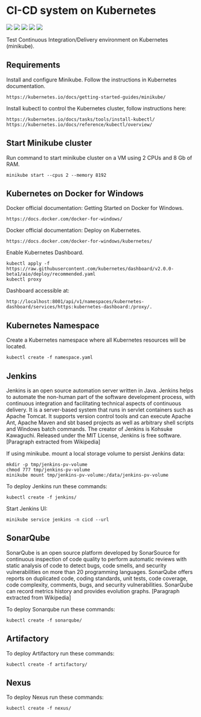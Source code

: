 # CI-CD system on Kubernetes #

[![](https://img.shields.io/github/license/jnonino/kubernetes-ci-cd-system)](https://github.com/jnonino/kubernetes-ci-cd-system)
[![](https://img.shields.io/github/issues/jnonino/kubernetes-ci-cd-system)](https://github.com/jnonino/kubernetes-ci-cd-system)
[![](https://img.shields.io/github/issues-closed/jnonino/kubernetes-ci-cd-system)](https://github.com/jnonino/kubernetes-ci-cd-system)
[![](https://img.shields.io/github/languages/code-size/jnonino/kubernetes-ci-cd-system)](https://github.com/jnonino/kubernetes-ci-cd-system)
[![](https://img.shields.io/github/repo-size/jnonino/kubernetes-ci-cd-system)](https://github.com/jnonino/kubernetes-ci-cd-system)

Test Continuous Integration/Delivery environment on Kubernetes (minikube).

## Requirements ##

Install and configure Minikube. Follow the instructions in Kubernetes documentation.

    https://kubernetes.io/docs/getting-started-guides/minikube/

Install kubectl to control the Kubernetes cluster, follow instructions here:

    https://kubernetes.io/docs/tasks/tools/install-kubectl/
    https://kubernetes.io/docs/reference/kubectl/overview/

## Start Minikube cluster ##

Run command to start minikube cluster on a VM using 2 CPUs and 8 Gb of RAM.

    minikube start --cpus 2 --memory 8192

## Kubernetes on Docker for Windows ##

Docker official documentation: Getting Started on Docker for Windows.

    https://docs.docker.com/docker-for-windows/

Docker official documentation: Deploy on Kubernetes.

    https://docs.docker.com/docker-for-windows/kubernetes/

Enable Kubernetes Dashboard.

    kubectl apply -f https://raw.githubusercontent.com/kubernetes/dashboard/v2.0.0-beta1/aio/deploy/recommended.yaml
    kubectl proxy

Dashboard accessible at:

    http://localhost:8001/api/v1/namespaces/kubernetes-dashboard/services/https:kubernetes-dashboard:/proxy/.

## Kubernetes Namespace ##

Create a Kubernetes namespace where all Kubernetes resources will be located.

    kubectl create -f namespace.yaml

## Jenkins ##

Jenkins is an open source automation server written in Java. Jenkins helps to automate the non-human part of the software development process, with continuous integration and facilitating technical aspects of continuous delivery. It is a server-based system that runs in servlet containers such as Apache Tomcat. It supports version control tools and can execute Apache Ant, Apache Maven and sbt based projects as well as arbitrary shell scripts and Windows batch commands. The creator of Jenkins is Kohsuke Kawaguchi. Released under the MIT License, Jenkins is free software. [Paragraph extracted from Wikipedia]

If using minikube. mount a local storage volume to persist Jenkins data:

    mkdir -p tmp/jenkins-pv-volume
    chmod 777 tmp/jenkins-pv-volume
    minikube mount tmp/jenkins-pv-volume:/data/jenkins-pv-volume

To deploy Jenkins run these commands:
    
    kubectl create -f jenkins/

Start Jenkins UI:

    minikube service jenkins -n cicd --url

## SonarQube ##

SonarQube is an open source platform developed by SonarSource for continuous inspection of code quality to perform automatic reviews with static analysis of code to detect bugs, code smells, and security vulnerabilities on more than 20 programming languages. SonarQube offers reports on duplicated code, coding standards, unit tests, code coverage, code complexity, comments, bugs, and security vulnerabilities. SonarQube can record metrics history and provides evolution graphs. [Paragraph extracted from Wikipedia]

To deploy Sonarqube run these commands:

    kubectl create -f sonarqube/

## Artifactory ##

To deploy Artifactory run these commands:

    kubectl create -f artifactory/

## Nexus ##

To deploy Nexus run these commands:

    kubectl create -f nexus/
